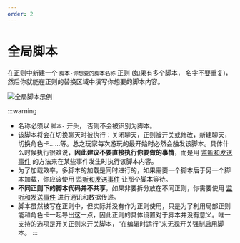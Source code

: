 ```yaml
---
order: 2
---
```

# 全局脚本

在正则中新建一个 `脚本-你想要的脚本名称` 正则 (如果有多个脚本， 名字不要重复)， 然后你就能在正则的替换区域中填写你想要的脚本内容。

![全局脚本示例](/全局脚本.png)

:::warning
- 名称必须以 `脚本-` 开头， 否则不会被识别为脚本。
- 该脚本将会在切换聊天时被执行：关闭聊天，正则被开关或修改，新建聊天，切换角色卡……等。总之玩家每次游玩的最开始时必然会触发该脚本。具体什么时候执行很难说，**因此建议不要直接执行你要做的事情**，而是用 [监听和发送事件](#监听和发送事件) 的方法来在某些事件发生时执行该脚本内容。
- 为了加载效率，多脚本的加载是同时进行的，如果需要一个脚本后于另一个脚本加载，你应该使用 [监听和发送事件](#监听和发送事件) 让那个脚本等待。
- **不同正则下的脚本代码并不共享**，如果非要拆分放在不同正则，你需要使用 [监听和发送事件](#监听和发送事件) 进行通讯和数据传递。
- 脚本虽然被写在正则中，但实际并没有作为正则使用，只是为了利用局部正则能和角色卡一起导出这一点，因此正则的具体设置对于脚本并没有意义。唯一支持的选项是开关正则来开关脚本，“在编辑时运行”来无视开关强制启用脚本。
:::
